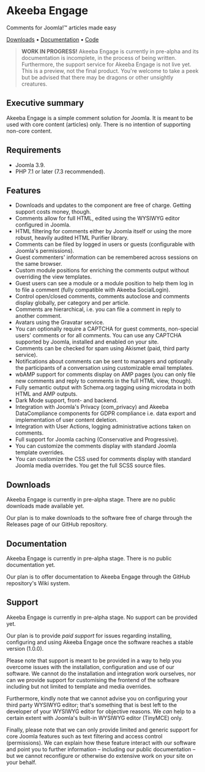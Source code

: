 # Akeeba Engage

Comments for Joomla!™ articles made easy

[Downloads](https://github.com/akeeba/engage/releases) • [Documentation](https://github.com/akeeba/engage/wiki) • [Code](https://github.com/akeeba/engage)

> **WORK IN PROGRESS!** Akeeba Engage is currently in pre-alpha and its documentation is incomplete, in the process of being written. Furthermore, the support service for Akeeba Engage is not live yet. This is a preview, not the final product. You're welcome to take a peek but be advised that there may be dragons or other unsightly creatures.

## Executive summary

Akeeba Engage is a simple comment solution for Joomla. It is meant to be used with core content (articles) only. There is no intention of supporting non-core content.

## Requirements

* Joomla 3.9.
* PHP 7.1 or later (7.3 recommended).

## Features

* Downloads and updates to the component are free of charge. Getting support costs money, though.
* Comments allow for full HTML, edited using the WYSIWYG editor configured in Joomla. 
* HTML filtering for comments either by Joomla itself or using the more robust, heavily audited HTML Purifier library.
* Comments can be filed by logged in users or guests (configurable with Joomla's permissions).
* Guest commenters' information can be remembered across sessions on the same browser.
* Custom module positions for enriching the comments output without overriding the view templates.
* Guest users can see a module or a module position to help them log in to file a comment (fully compatible with Akeeba SocialLogin).
* Control open/closed comments, comments autoclose and comments display globally, per category and per article.
* Comments are hierarchical, i.e. you can file a comment in reply to another comment.
* Avatars using the Gravatar service.
* You can optionally require a CAPTCHA for guest comments, non-special users' comments or for all comments. You can use any CAPTCHA supported by Joomla, installed and enabled on your site.
* Comments can be checked for spam using Akismet (paid, third party service).
* Notifications about comments can be sent to managers and optionally the participants of a conversation using customizable email templates.
* wbAMP support for comments display on AMP pages (you can only file new comments and reply to comments in the full HTML view, though).
* Fully semantic output with Schema.org tagging using microdata in both HTML and AMP outputs.
* Dark Mode support, front- and backend.
* Integration with Joomla's Privacy (com_privacy) and Akeeba DataCompliance components for GDPR compliance i.e. data export and implementation of user content deletion.
* Integration with User Actions, logging administrative actions taken on comments.
* Full support for Joomla caching (Conservative and Progressive).
* You can customize the comments display with standard Joomla template overrides.
* You can customize the CSS used for comments display with standard Joomla media overrides. You get the full SCSS source files.

## Downloads

Akeeba Engage is currently in pre-alpha stage. There are no public downloads made available yet.

Our plan is to make downloads to the software free of charge through the Releases page of our GitHub repository.

## Documentation

Akeeba Engage is currently in pre-alpha stage. There is no public documentation yet.

Our plan is to offer documentation to Akeeba Engage through the GitHub repository's Wiki system. 

## Support

Akeeba Engage is currently in pre-alpha stage. No support can be provided yet.

Our plan is to provide _paid support_ for issues regarding installing, configuring and using Akeeba Engage once the software reaches a stable version (1.0.0).

Please note that support is meant to be provided in a way to help you overcome issues with the installation, configuration and use of our software. We cannot do the installation and integration work ourselves, nor can we provide support for customising the frontend of the software including but not limited to template and media overrides. 

Furthermore, kindly note that we cannot advise you on configuring your third party WYSIWYG editor; that's something that is best left to the developer of your WYSIWYG editor for objective reasons. We _can_ help to a certain extent with Joomla's built-in WYSIWYG editor (TinyMCE) only.

Finally, please note that we can only provide limited and generic support for core Joomla features such as text filtering and access control (permissions). We can explain how these feature interact with our software and point you to further information – including our public documentation – but we cannot reconfigure or otherwise do extensive work on your site on your behalf.